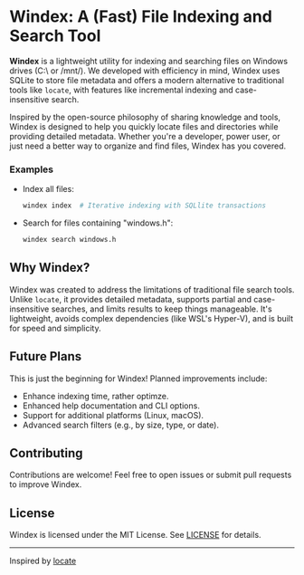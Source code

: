 # Windex: A (Fast) File Indexing and Search Tool

**Windex** is a lightweight utility for indexing and searching files on Windows drives (C:\ or /mnt/). We developed with efficiency in mind, Windex uses SQLite to store file metadata and offers a modern alternative to traditional tools like `locate`, with features like incremental indexing and case-insensitive search.

Inspired by the open-source philosophy of sharing knowledge and tools, Windex is designed to help you quickly locate files and directories while providing detailed metadata. Whether you're a developer, power user, or just need a better way to organize and find files, Windex has you covered.

### Examples

- Index all files:
  ```bash
  windex index  # Iterative indexing with SQLlite transactions
  ```
- Search for files containing "windows.h":
  ```bash
  windex search windows.h
  ```

## Why Windex?

Windex was created to address the limitations of traditional file search tools. Unlike `locate`, it provides detailed metadata, supports partial and case-insensitive searches, and limits results to keep things manageable. It's lightweight, avoids complex dependencies (like WSL's Hyper-V), and is built for speed and simplicity.

## Future Plans

This is just the beginning for Windex! Planned improvements include:
- Enhance indexing time, rather optimze.
- Enhanced help documentation and CLI options.
- Support for additional platforms (Linux, macOS).
- Advanced search filters (e.g., by size, type, or date).
<!-- - Different languages(translations). -->
<!--- Optional GUI for easier interaction.-->

## Contributing

Contributions are welcome! Feel free to open issues or submit pull requests to improve Windex.

<!-- Check out the [CONTRIBUTING.md](CONTRIBUTING.md) for guidelines. -->

## License

Windex is licensed under the MIT License. See [LICENSE](LICENSE) for details.

---

Inspired by [locate](https://en.wikipedia.org/wiki/Locate_(Unix))

<!-- > Frankly, this project reminded me of how painful MS dev environment is said to be and i will get back to my old `I use Arch btw` way. -->
